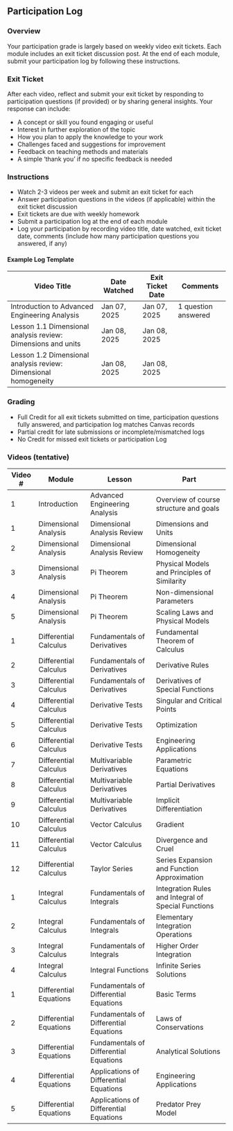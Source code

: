## Participation Log

### Overview
Your participation grade is largely based on weekly video exit tickets. Each module includes an exit ticket discussion post. At the end of each module, submit your participation log by following these instructions.  

### Exit Ticket  
After each video, reflect and submit your exit ticket by responding to participation questions (if provided) or by sharing general insights. Your response can include:  
- A concept or skill you found engaging or useful
- Interest in further exploration of the topic  
- How you plan to apply the knowledge to your work 
- Challenges faced and suggestions for improvement  
- Feedback on teaching methods and materials  
- A simple ‘thank you’ if no specific feedback is needed  

### Instructions
- Watch 2-3 videos per week and submit an exit ticket for each
- Answer participation questions in the videos (if applicable) within the exit ticket discussion
- Exit tickets are due with weekly homework  
- Submit a participation log at the end of each module  
- Log your participation by recording video title, date watched, exit ticket date, comments (include how many participation questions you answered, if any)

#### Example Log Template

| Video Title                              | Date Watched | Exit Ticket Date | Comments |  
|---------------------------------------------|------------------|----------------------|--------------|  
| Introduction to Advanced Engineering Analysis | Jan 07, 2025     | Jan 07, 2025         | 1 question answered |  
| Lesson 1.1 Dimensional analysis review: Dimensions and units | Jan 08, 2025     | Jan 08, 2025         |              |  
| Lesson 1.2 Dimensional analysis review: Dimensional homogeneity | Jan 08, 2025     | Jan 08, 2025         |  |  

### Grading
- Full Credit for all exit tickets submitted on time, participation questions fully answered, and participation log matches Canvas records
- Partial credit for late submissions or incomplete/mismatched logs  
- No Credit for missed exit tickets or participation Log


### Videos (tentative)
| Video # | Module                 | Lesson                          | Part                                         |
|---------|------------------------|---------------------------------|---------------------------------------------|
| 1       | Introduction           | Advanced Engineering Analysis  | Overview of course structure and goals      |
| 1       | Dimensional Analysis   | Dimensional Analysis Review    | Dimensions and Units                        |
| 2       | Dimensional Analysis   | Dimensional Analysis Review    | Dimensional Homogeneity                     |
| 3       | Dimensional Analysis   | Pi Theorem                     | Physical Models and Principles of Similarity|
| 4       | Dimensional Analysis   | Pi Theorem                     | Non-dimensional Parameters                  |
| 5       | Dimensional Analysis   | Pi Theorem                     | Scaling Laws and Physical Models            |
| 1       | Differential Calculus  | Fundamentals of Derivatives    | Fundamental Theorem of Calculus             |
| 2       | Differential Calculus  | Fundamentals of Derivatives    | Derivative Rules                            |
| 3       | Differential Calculus  | Fundamentals of Derivatives    | Derivatives of Special Functions            |
| 4       | Differential Calculus  | Derivative Tests               | Singular and Critical Points                |
| 5       | Differential Calculus  | Derivative Tests               | Optimization                                |
| 6       | Differential Calculus  | Derivative Tests               | Engineering Applications                    |
| 7       | Differential Calculus  | Multivariable Derivatives      | Parametric Equations                        |
| 8       | Differential Calculus  | Multivariable Derivatives      | Partial Derivatives                         |
| 9       | Differential Calculus  | Multivariable Derivatives      | Implicit Differentiation                    |
| 10      | Differential Calculus  | Vector Calculus                | Gradient                                    |
| 11      | Differential Calculus  | Vector Calculus                | Divergence and Cruel                        |
| 12      | Differential Calculus  | Taylor Series                  | Series Expansion and Function Approximation |
| 1       | Integral Calculus      | Fundamentals of Integrals      | Integration Rules and Integral of Special Functions |
| 2       | Integral Calculus      | Fundamentals of Integrals      | Elementary Integration Operations           |
| 3       | Integral Calculus      | Fundamentals of Integrals      | Higher Order Integration                    |
| 4       | Integral Calculus      | Integral Functions             | Infinite Series Solutions                   |
| 1       | Differential Equations | Fundamentals of Differential Equations | Basic Terms                        |
| 2       | Differential Equations | Fundamentals of Differential Equations | Laws of Conservations               |
| 3       | Differential Equations | Fundamentals of Differential Equations | Analytical Solutions               |
| 4       | Differential Equations | Applications of Differential Equations | Engineering Applications          |
| 5       | Differential Equations | Applications of Differential Equations | Predator Prey Model               |
